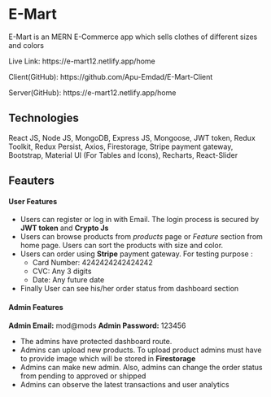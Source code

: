  <body>
    <h1>
      E-Mart
    </h1>
    <p>
      E-Mart is an MERN E-Commerce app which sells clothes of different sizes
      and colors
    </p>  
    <p>Live Link: https://e-mart12.netlify.app/home </p>
    <p>Client(GitHub): https://github.com/Apu-Emdad/E-Mart-Client </p>
    <p>Server(GitHub): https://e-mart12.netlify.app/home </p>
    <h2>Technologies</h2>
    <p>
      React JS, Node JS, MongoDB, Express JS, Mongoose, JWT token, Redux
      Toolkit, Redux Persist, Axios, Firestorage, Stripe payment gateway,
      Bootstrap, Material UI (For Tables and Icons), Recharts, React-Slider
    </p>
    <h2>Feauters</h2>
    <h4><b>User Features</b></h4>
    <ul>
      <li>
        Users can register or log in with Email. The login process is secured by
        <b>JWT token</b> and <b>Crypto Js</b>
      </li>
      <li>
        Users can browse products from <i>products</i> page or
        <i>Feature</i> section from home page. Users can sort the products with
        size and color.
      </li>
      <li>
        Users can order using <b>Stripe</b> payment gateway. For testing purpose
        :
        <ul>
          <li>
            Card Number: 4242424242424242
          </li>
          <li>
            CVC: Any 3 digits
          </li>
          <li>
            Date: Any future date
          </li>
        </ul>
      </li>
      <li>
        Finally User can see his/her order status from dashboard section
      </li>
    </ul>
    <h4><b>Admin Features</b></h4>
    <span><b>Admin Email:</b> mod@mods</span>
    <span><b>Admin Password:</b> 123456</span>
    <ul>
      <li>
       The admins have protected dashboard route.
      </li>
      <li>
        Admins can upload new products. To upload product admins must have to
        provide image which will be stored in <b>Firestorage</b>
      </li>
      <li>
        Admins can make new admin. Also, admins can change the order status from
        pending to approved or shipped
      </li>
      <li>
        Admins can observe the latest transactions and user analytics
      </li>
    </ul>

  </body>
